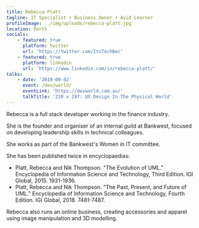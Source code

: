```yaml
---
title: Rebecca Platt
tagline: IT Specialist • Business Owner • Avid Learner
profileImage: ../img/uploads/rebecca-platt.jpg
location: Perth
socials:
    - featured: true
      platform: twitter
      url: 'https://twitter.com/ItsTechBec'
    - featured: true
      platform: linkedin
      url: 'https://www.linkedin.com/in/rebecca-platt/'
talks:
    - date: '2019-09-02'
      event: /dev/world/
      eventLink: 'https://devworld.com.au/'
      talkTitle: '210 x 297: UX Design In The Physical World'
---
```


Rebecca is a full stack developer working in the finance industry.

She is the founder and organiser of an internal guild at Bankwest, focused on developing leadership skills in technical colleagues.

She works as part of the Bankwest's Women in IT committee.

She has been published twice in encyclopaedias:

-   Platt, Rebecca and Nik Thompson. "The Evolution of UML." Encyclopedia of Information Science and Technology, Third Edition. IGI Global, 2015. 1931-1936.
-   Platt, Rebecca and Nik Thompson. "The Past, Present, and Future of UML." Encyclopedia of Information Science and Technology, Fourth Edition. IGI Global, 2018. 7481-7487.

Rebecca also runs an online business, creating accessories and apparel using image manipulation and 3D modelling.
